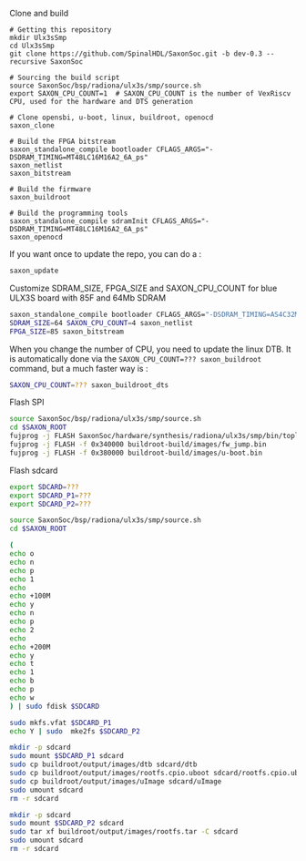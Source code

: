 
Clone and build

```
# Getting this repository
mkdir Ulx3sSmp 
cd Ulx3sSmp
git clone https://github.com/SpinalHDL/SaxonSoc.git -b dev-0.3 --recursive SaxonSoc

# Sourcing the build script
source SaxonSoc/bsp/radiona/ulx3s/smp/source.sh
export SAXON_CPU_COUNT=1  # SAXON_CPU_COUNT is the number of VexRiscv CPU, used for the hardware and DTS generation 

# Clone opensbi, u-boot, linux, buildroot, openocd
saxon_clone

# Build the FPGA bitstream
saxon_standalone_compile bootloader CFLAGS_ARGS="-DSDRAM_TIMING=MT48LC16M16A2_6A_ps"
saxon_netlist
saxon_bitstream

# Build the firmware
saxon_buildroot

# Build the programming tools
saxon_standalone_compile sdramInit CFLAGS_ARGS="-DSDRAM_TIMING=MT48LC16M16A2_6A_ps"
saxon_openocd
```

If you want once to update the repo, you can do a :

```sh
saxon_update
```

Customize SDRAM_SIZE, FPGA_SIZE and SAXON_CPU_COUNT for blue ULX3S board with 85F and 64Mb SDRAM

```sh
saxon_standalone_compile bootloader CFLAGS_ARGS="-DSDRAM_TIMING=AS4C32M16SB_7TCN_ps"
SDRAM_SIZE=64 SAXON_CPU_COUNT=4 saxon_netlist
FPGA_SIZE=85 saxon_bitstream
```

When you change the number of CPU, you need to update the linux DTB. 
It is automatically done via the `SAXON_CPU_COUNT=??? saxon_buildroot` command, but a much faster way is :  

```sh
SAXON_CPU_COUNT=??? saxon_buildroot_dts
```

Flash SPI 

```sh
source SaxonSoc/bsp/radiona/ulx3s/smp/source.sh
cd $SAXON_ROOT
fujprog -j FLASH SaxonSoc/hardware/synthesis/radiona/ulx3s/smp/bin/toplevel.bit
fujprog -j FLASH -f 0x340000 buildroot-build/images/fw_jump.bin
fujprog -j FLASH -f 0x380000 buildroot-build/images/u-boot.bin
```

Flash sdcard 
```sh
export SDCARD=???
export SDCARD_P1=???
export SDCARD_P2=???

source SaxonSoc/bsp/radiona/ulx3s/smp/source.sh
cd $SAXON_ROOT

(
echo o
echo n
echo p
echo 1
echo
echo +100M
echo y
echo n
echo p
echo 2
echo
echo +200M
echo y
echo t
echo 1
echo b
echo p
echo w
) | sudo fdisk $SDCARD

sudo mkfs.vfat $SDCARD_P1
echo Y | sudo  mke2fs $SDCARD_P2

mkdir -p sdcard
sudo mount $SDCARD_P1 sdcard
sudo cp buildroot/output/images/dtb sdcard/dtb
sudo cp buildroot/output/images/rootfs.cpio.uboot sdcard/rootfs.cpio.uboot
sudo cp buildroot/output/images/uImage sdcard/uImage
sudo umount sdcard
rm -r sdcard

mkdir -p sdcard
sudo mount $SDCARD_P2 sdcard
sudo tar xf buildroot/output/images/rootfs.tar -C sdcard
sudo umount sdcard
rm -r sdcard
```
